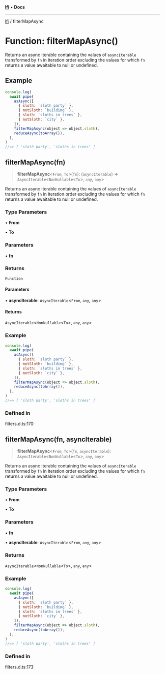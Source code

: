 [**lfi**](../readme.md) • **Docs**

***

[lfi](../globals.md) / filterMapAsync

# Function: filterMapAsync()

Returns an async iterable containing the values of `asyncIterable`
transformed by `fn` in iteration order excluding the values for which `fn`
returns a value awaitable to null or undefined.

## Example

```js
console.log(
  await pipe(
    asAsync([
      { sloth: `sloth party` },
      { notSloth: `building` },
      { sloth: `sloths in trees` },
      { notSloth: `city` },
    ]),
    filterMapAsync(object => object.sloth),
    reduceAsync(toArray()),
  ),
)
//=> [ 'sloth party', 'sloths in trees' ]
```

## filterMapAsync(fn)

> **filterMapAsync**\<`From`, `To`\>(`fn`): (`asyncIterable`) => `AsyncIterable`\<`NonNullable`\<`To`\>, `any`, `any`\>

Returns an async iterable containing the values of `asyncIterable`
transformed by `fn` in iteration order excluding the values for which `fn`
returns a value awaitable to null or undefined.

### Type Parameters

• **From**

• **To**

### Parameters

• **fn**

### Returns

`Function`

#### Parameters

• **asyncIterable**: `AsyncIterable`\<`From`, `any`, `any`\>

#### Returns

`AsyncIterable`\<`NonNullable`\<`To`\>, `any`, `any`\>

### Example

```js
console.log(
  await pipe(
    asAsync([
      { sloth: `sloth party` },
      { notSloth: `building` },
      { sloth: `sloths in trees` },
      { notSloth: `city` },
    ]),
    filterMapAsync(object => object.sloth),
    reduceAsync(toArray()),
  ),
)
//=> [ 'sloth party', 'sloths in trees' ]
```

### Defined in

filters.d.ts:170

## filterMapAsync(fn, asyncIterable)

> **filterMapAsync**\<`From`, `To`\>(`fn`, `asyncIterable`): `AsyncIterable`\<`NonNullable`\<`To`\>, `any`, `any`\>

Returns an async iterable containing the values of `asyncIterable`
transformed by `fn` in iteration order excluding the values for which `fn`
returns a value awaitable to null or undefined.

### Type Parameters

• **From**

• **To**

### Parameters

• **fn**

• **asyncIterable**: `AsyncIterable`\<`From`, `any`, `any`\>

### Returns

`AsyncIterable`\<`NonNullable`\<`To`\>, `any`, `any`\>

### Example

```js
console.log(
  await pipe(
    asAsync([
      { sloth: `sloth party` },
      { notSloth: `building` },
      { sloth: `sloths in trees` },
      { notSloth: `city` },
    ]),
    filterMapAsync(object => object.sloth),
    reduceAsync(toArray()),
  ),
)
//=> [ 'sloth party', 'sloths in trees' ]
```

### Defined in

filters.d.ts:173
